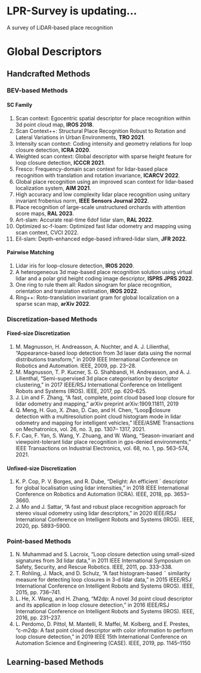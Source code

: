 # LPR-Survey is updating...
A survey of LiDAR-based place recognition 

# Global Descriptors
## Handcrafted Methods
### BEV-based Methods
#### SC Family

 1. Scan context: Egocentric spatial descriptor for place recognition within 3d point cloud map, **IROS 2018**.
 2. Scan Context++: Structural Place Recognition Robust to Rotation and Lateral Variations in Urban Environments, **TRO 2021**.
 3. Intensity scan context: Coding intensity and geometry relations for loop closure detection, **ICRA 2020**.
 4. Weighted scan context: Global descriptor with sparse height feature for loop closure detection, **ICCCR 2021**.
 5. Fresco: Frequency-domain scan context for lidar-based place recognition with translation and rotation invariance, **ICARCV 2022**.
 6. Global place recognition using an improved scan context for lidar-based localization system, **AIM 2021**.
 7. High accuracy and low complexity lidar place recognition using unitary invariant frobenius norm, **IEEE Sensors Journal 2022**.
 8. Place recognition of large-scale unstructured orchards with attention score maps, **RAL 2023**.
 9. Art-slam: Accurate real-time 6dof lidar slam, **RAL 2022**.
 10. Optimized sc-f-loam: Optimized fast lidar odometry and mapping using scan context, CVCI 2022.
 11. Eil-slam: Depth-enhanced edge-based infrared-lidar slam, **JFR 2022**.
 
 #### Pairwise Matching
1. Lidar iris for loop-closure detection, **IROS 2020**.
 2. A heterogeneous 3d map-based place recognition solution using virtual lidar and a polar grid height coding image descriptor, **ISPRS JPRS 2022**.
 3. One ring to rule them all: Radon sinogram for place recognition, orientation and translation estimation, **IROS 2022**.
 4. Ring++: Roto-translation invariant gram for global localization on a sparse scan map, **arXiv 2022**. 

### Discretization-based Methods
#### Fixed-size Discretization
1. M. Magnusson, H. Andreasson, A. Nuchter, and A. J. Lilienthal, “Appearance-based loop detection from 3d laser data using the normal distributions transform,” in 2009 IEEE International Conference on Robotics and Automation. IEEE, 2009, pp. 23–28.
2. M. Magnusson, T. P. Kucner, S. G. Shahbandi, H. Andreasson, and A. J. Lilienthal, “Semi-supervised 3d place categorisation by descriptor clustering,” in 2017 IEEE/RSJ International Conference on Intelligent Robots and Systems (IROS). IEEE, 2017, pp. 620–625.
3. J. Lin and F. Zhang, “A fast, complete, point cloud based loop closure for lidar odometry and mapping,” arXiv preprint arXiv:1909.11811, 2019
4. Q. Meng, H. Guo, X. Zhao, D. Cao, and H. Chen, “Loopclosure detection with a multiresolution point cloud histogram mode in lidar odometry and mapping for intelligent vehicles,” IEEE/ASME Transactions on Mechatronics, vol. 26, no. 3, pp. 1307– 1317, 2021.
5. F. Cao, F. Yan, S. Wang, Y. Zhuang, and W. Wang, “Season-invariant and viewpoint-tolerant lidar place recognition in gps-denied environments,” IEEE Transactions on Industrial Electronics, vol. 68, no. 1, pp. 563–574, 2021.
#### Unfixed-size Discretization
1. K. P. Cop, P. V. Borges, and R. Dube, “Delight: An efficient ´ descriptor for global localisation using lidar intensities,” in 2018 IEEE International Conference on Robotics and Automation (ICRA). IEEE, 2018, pp. 3653–3660.
2. J. Mo and J. Sattar, “A fast and robust place recognition approach for stereo visual odometry using lidar descriptors,” in 2020 IEEE/RSJ International Conference on Intelligent Robots and Systems (IROS). IEEE, 2020, pp. 5893–5900.
### Point-based Methods
1. N. Muhammad and S. Lacroix, “Loop closure detection using small-sized signatures from 3d lidar data,” in 2011 IEEE International Symposium on Safety, Security, and Rescue Robotics. IEEE, 2011, pp. 333–338.
2. T. Rohling, J. Mack, and D. Schulz, “A fast histogram-based ¨ similarity measure for detecting loop closures in 3-d lidar data,” in 2015 IEEE/RSJ International Conference on Intelligent Robots and Systems (IROS). IEEE, 2015, pp. 736–741.
3. L. He, X. Wang, and H. Zhang, “M2dp: A novel 3d point cloud descriptor and its application in loop closure detection,” in 2016 IEEE/RSJ International Conference on Intelligent Robots and Systems (IROS). IEEE, 2016, pp. 231–237.
4. L. Perdomo, D. Pittol, M. Mantelli, R. Maffei, M. Kolberg, and E. Prestes, “c-m2dp: A fast point cloud descriptor with color information to perform loop closure detection,” in 2019 IEEE 15th International Conference on Automation Science and Engineering (CASE). IEEE, 2019, pp. 1145–1150
## Learning-based Methods
